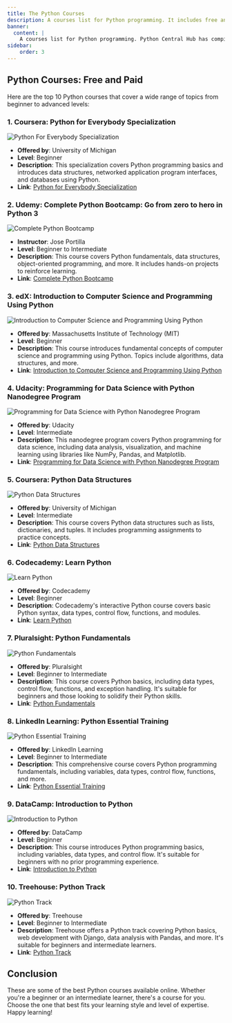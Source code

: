 ```yaml
---
title: The Python Courses
description: A courses list for Python programming. It includes free and paid courses. 
banner:
  content: |
    A courses list for Python programming. Python Central Hub has compiled a list of the best Python courses available online. We don't mean to offend anyone by not including their course. We have tried to include the best courses available online. If you think we have missed a course, please let us know.
sidebar:
    order: 3
---
```


## Python Courses: Free and Paid

Here are the top 10 Python courses that cover a wide range of topics from beginner to advanced levels:

### 1. Coursera: Python for Everybody Specialization
![Python For Everybody Specialization](/src/assets/pythonforeverybody.png)
   - **Offered by**: University of Michigan
   - **Level**: Beginner
   - **Description**: This specialization covers Python programming basics and introduces data structures, networked application program interfaces, and databases using Python.
   - **Link**: [Python for Everybody Specialization](https://www.coursera.org/specializations/python)

### 2. Udemy: Complete Python Bootcamp: Go from zero to hero in Python 3
![Complete Python Bootcamp](/src/assets/thecompletepythonudemy.png)
   - **Instructor**: Jose Portilla
   - **Level**: Beginner to Intermediate
   - **Description**: This course covers Python fundamentals, data structures, object-oriented programming, and more. It includes hands-on projects to reinforce learning.
   - **Link**: [Complete Python Bootcamp](https://www.udemy.com/course/complete-python-bootcamp/)

### 3. edX: Introduction to Computer Science and Programming Using Python
![Introduction to Computer Science and Programming Using Python](/src/assets/mitedxpython.png)
   - **Offered by**: Massachusetts Institute of Technology (MIT)
   - **Level**: Beginner
   - **Description**: This course introduces fundamental concepts of computer science and programming using Python. Topics include algorithms, data structures, and more.
   - **Link**: [Introduction to Computer Science and Programming Using Python](https://www.edx.org/course/introduction-to-computer-science-and-programming-using-python)

### 4. Udacity: Programming for Data Science with Python Nanodegree Program
![Programming for Data Science with Python Nanodegree Program](/src/assets/udacitypython.png)
   - **Offered by**: Udacity
   - **Level**: Intermediate
   - **Description**: This nanodegree program covers Python programming for data science, including data analysis, visualization, and machine learning using libraries like NumPy, Pandas, and Matplotlib.
   - **Link**: [Programming for Data Science with Python Nanodegree Program](https://www.udacity.com/course/programming-for-data-science-nanodegree--nd104)

### 5. Coursera: Python Data Structures
![Python Data Structures](/src/assets/dsapythoncoursera.png)
   - **Offered by**: University of Michigan
   - **Level**: Intermediate
   - **Description**: This course covers Python data structures such as lists, dictionaries, and tuples. It includes programming assignments to practice concepts.
   - **Link**: [Python Data Structures](https://www.coursera.org/learn/python-data)

### 6. Codecademy: Learn Python
![Learn Python](/src/assets/codeacademypython.png)
   - **Offered by**: Codecademy
   - **Level**: Beginner
   - **Description**: Codecademy's interactive Python course covers basic Python syntax, data types, control flow, functions, and modules.
   - **Link**: [Learn Python](https://www.codecademy.com/learn/learn-python)

### 7. Pluralsight: Python Fundamentals
![Python Fundamentals](/src/assets/pluralsightpython.png)
   - **Offered by**: Pluralsight
   - **Level**: Beginner to Intermediate
   - **Description**: This course covers Python basics, including data types, control flow, functions, and exception handling. It's suitable for beginners and those looking to solidify their Python skills.
   - **Link**: [Python Fundamentals](https://www.pluralsight.com/courses/python-fundamentals)

### 8. LinkedIn Learning: Python Essential Training
![Python Essential Training](/src/assets/linkedinpython.png)
   - **Offered by**: LinkedIn Learning
   - **Level**: Beginner to Intermediate
   - **Description**: This comprehensive course covers Python programming fundamentals, including variables, data types, control flow, functions, and more.
   - **Link**: [Python Essential Training](https://www.linkedin.com/learning/python-essential-training)

### 9. DataCamp: Introduction to Python
![Introduction to Python](/src/assets/datacamppython.png)
   - **Offered by**: DataCamp
   - **Level**: Beginner
   - **Description**: This course introduces Python programming basics, including variables, data types, and control flow. It's suitable for beginners with no prior programming experience.
   - **Link**: [Introduction to Python](https://learn.datacamp.com/courses/intro-to-python-for-data-science)

### 10. Treehouse: Python Track
![Python Track](/src/assets/treehousepython.png)
  - **Offered by**: Treehouse
  - **Level**: Beginner to Intermediate
  - **Description**: Treehouse offers a Python track covering Python basics, web development with Django, data analysis with Pandas, and more. It's suitable for beginners and intermediate learners.
  - **Link**: [Python Track](https://teamtreehouse.com/tracks/learn-python)

## Conclusion

These are some of the best Python courses available online. Whether you're a beginner or an intermediate learner, there's a course for you. Choose the one that best fits your learning style and level of expertise. Happy learning!

